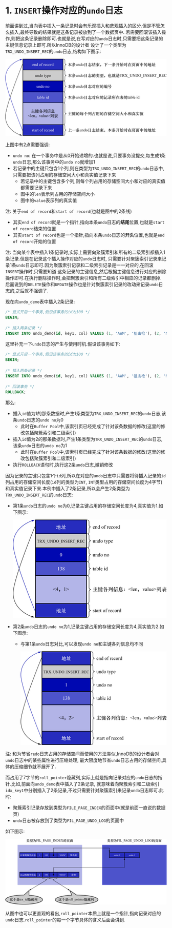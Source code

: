 # 1. `INSERT`操作对应的`undo`日志

前面讲到过,当向表中插入一条记录时会有乐观插入和悲观插入的区分.但是不管怎么插入,最终导致的结果就是这条记录被放到了一个数据页中.
若需要回滚该插入操作,则把这条记录删除即可.也就是说,在写对应的`undo`日志时,只需要把这条记录的主键信息记录上即可.所以InnoDB的设计者
设计了一个类型为`TRX_UNDO_INSERT_REC`的`undo`日志,结构如下图示:

![TRX_UNDO_INSERT_REC类型的undo日志结构](./img/TRX_UNDO_INSERT_REC类型的undo日志结构.jpg)

上图中有2点需要强调:

- `undo no`: 在一个事务中是从0开始递增的.也就是说,只要事务没提交,每生成1条`undo`日志,那么该事务中的`undo no`就增加1
- 若记录中的主键只包含1个列,则在类型为`TRX_UNDO_INSERT_REC`的`undo`日志中,只需要把该列占用的存储空间大小和真实值记录下来
  - 若记录中的主键包含多个列,则每个列占用的存储空间大小和对应的真实值都需要记录下来
  - 图中的`len`表示列占用的存储空间大小
  - 图中的`value`表示列的真实值

注: 关于`end of record`和`start of record`(也就是图中的2条线)

- 其实`end of record`就是一个指针,指向本条`undo`日志的**结尾**位置,也就是`start of record`结束的位置
- 其实`start of record`也是一个指针,指向本条`undo`日志的**开头**位置,也就是`end of record`开始的位置

注: 当向某个表中插入1条记录时,实际上需要向聚簇索引和所有的二级索引都插入1条记录.但是在记录这个插入操作对应的`undo`日志时,
只需要针对聚簇索引记录来记录1条`undo`日志即可.因为聚簇索引记录和二级索引记录是一一对应的,在回滚`INSERT`操作时,只需要知道
这条记录的主键信息,然后根据主键信息进行对应的删除操作即可.在执行删除操作时,会把聚簇索引和所有二级索引中相应的记录都删掉.
后面说到的`DELETE`操作和`UPDATE`操作也是针对聚簇索引记录的改动来记录`undo`日志的,之后就不强调了.

现在向`undo_demo`表中插入2条记录:

```sql
/* 显式开启一个事务,假设该事务的id为100 */
BEGIN;

/* 插入两条记录 */
INSERT INTO undo_demo(id, key1, col) VALUES (1, 'AWM', '狙击枪'), (2, 'M416', '步枪');
```

这里补充一下`undo`日志的产生与使用时机.假设该事务如下:

```sql
/* 显式开启一个事务,假设该事务的id为100 */
BEGIN;

/* 插入两条记录 */
INSERT INTO undo_demo(id, key1, col) VALUES (1, 'AWM', '狙击枪'), (2, 'M416', '步枪');

/* 回滚事务 */
ROLLBACK;
```

那么:

- 插入`id`值为1的那条数据时,产生1条类型为`TRX_UNDO_INSERT_REC`的`undo`日志,该条`undo`日志的`undo no`为0
  - 此时在`Buffer Pool`中,该索引页已经完成了针对该条数据的修改(这里的修改包括聚簇索引和二级索引)
- 插入`id`值为2的那条数据时,产生1条类型为`TRX_UNDO_INSERT_REC`的`undo`日志,该条`undo`日志的`undo no`为1 
  - 此时在`Buffer Pool`中,该索引页已经完成了针对该条数据的修改(这里的修改包括聚簇索引和二级索引) 
- 执行`ROLLBACK`语句时,执行这2条`undo`日志,撤销修改

因为记录的主键只包含1个`id`列,所以在对应的`undo`日志中只需要将待插入记录的`id`列占用的存储空间长度(`id`列的类型为`INT`,
`INT`类型占用的存储空间长度为4字节)和真实值记录下来.本例中插入了2条记录,所以会产生2条类型为`TRX_UNDO_INSERT_REC`的`undo`日志:

- 第1条`undo`日志的`undo no`为0,记录主键占用的存储空间长度为4,真实值为1.如下图示:

    ![INSERT操作的第1条undo日志](./img/INSERT操作的第1条undo日志.jpg)
- 第2条`undo`日志的`undo no`为1,记录主键占用的存储空间长度为4,真实值为2.如下图示:
  - 与第1条`undo`日志对比,可以发现`undo no`和主键各列信息均不同

    ![INSERT操作的第2条undo日志](./img/INSERT操作的第2条undo日志.jpg)

注: 和为节省`redo`日志占用的存储空间而使用的方法类似,InnoDB的设计者会对`undo`日志中的某些属性进行压缩处理,
最大限度地节省`undo`日志占用的存储空间,具体的压缩细节就不展开了.

而占用了7字节的`roll_pointer`隐藏列,实际上就是指向记录对应的`undo`日志的指针.比如,前面向`undo_demo`表中插入了2条记录,
就意味着向聚簇索引和二级索引`idx_key1`中分别插入了2条记录,不过只需要针对聚簇索引来记录`undo`日志即可.此时:

- 聚簇索引记录存放到类型为`FILE_PAGE_INDEX`的页面中(就是前面一直说的数据页)
- `undo`日志被存放到了类型为`FIL_PAGE_UNDO_LOG`的页面中

如下图示:

![聚簇索引记录和undo日志的存放位置](./img/聚簇索引记录和undo日志的存放位置.jpg)

从图中也可以更直观的看出,`roll_pointer`本质上就是一个指针,指向记录对应的`undo`日志.`roll_pointer`的每一个字节具体的含义后面会讲到.
